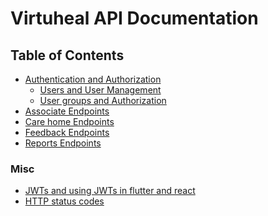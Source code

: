 # Virtuheal API Documentation

## Table of Contents

- <a href="Authentication.md" description="Switch from FooApp to our awesome product.">Authentication and Authorization</a>
  - <a href="User-Management.md" description="Switch from FooApp to our awesome product.">Users and User Management</a>
  - <a href="User-groups-and-Authorization.md" description="Switch from FooApp to our awesome product.">User groups and Authorization</a>
- <a href="Associates.md" description="Switch from FooApp to our awesome product.">Associate Endpoints</a>
- <a href="Carehomes.md" description="Switch from FooApp to our awesome product.">Care home Endpoints</a>
- <a href="Feedbacks-Section.md" description="Switch from FooApp to our awesome product.">Feedback Endpoints</a>
- <a href="Reports-Section.md" description="Switch from FooApp to our awesome product.">Reports Endpoints</a>
  

### Misc
- <a href="JWTs.md" description="Switch from FooApp to our awesome product.">JWTs and using JWTs in flutter and react</a>
- <a href="Http-status-codes.md" description="Switch from FooApp to our awesome product.">HTTP status codes</a>


